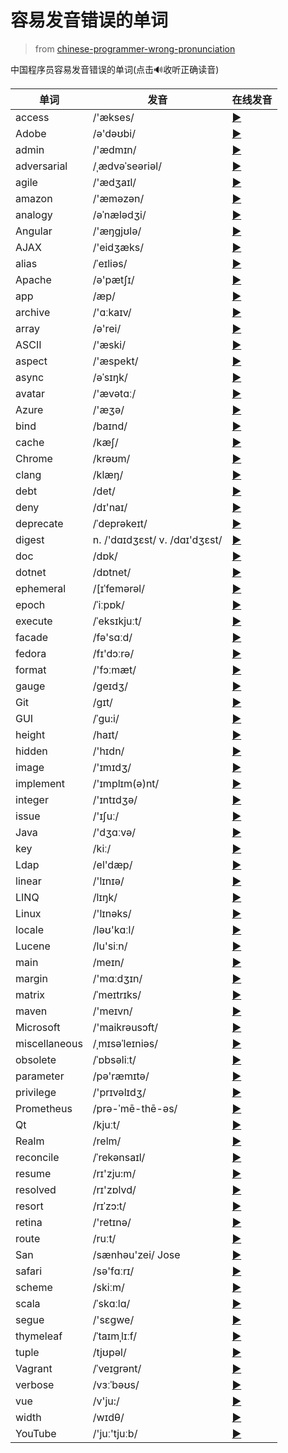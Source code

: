# 容易发音错误的单词

> from [chinese-programmer-wrong-pronunciation](https://github.com/shimohq/chinese-programmer-wrong-pronunciation)


中国程序员容易发音错误的单词(点击🔊收听正确读音)


| 单词            | 发音                            | 在线发音                                                                   |
|---------------|-------------------------------|------------------------------------------------------------------------|
| access        | /'&aelig;kses/                | [▶️](https://dict.youdao.com/dictvoice?audio=access&amp;type=1)        |
| Adobe         | /ə'dəʊbi/                     | [▶️](https://dict.youdao.com/dictvoice?audio=Adobe&amp;type=1)         |
| admin         | /'&aelig;dmɪn/                | [▶️](https://dict.youdao.com/dictvoice?audio=admin&amp;type=1)         |
| adversarial   | /ˌ&aelig;dvəˈseəriəl/         | [▶️](https://dict.youdao.com/dictvoice?audio=adversarial&amp;type=1)   |
| agile         | /'&aelig;dʒaɪl/               | [▶️](https://dict.youdao.com/dictvoice?audio=agile&amp;type=1)         |
| amazon        | /'&aelig;məzən/               | [▶️](https://dict.youdao.com/dictvoice?audio=amazon&amp;type=1)        |
| analogy       | /əˈn&aelig;lədʒi/             | [▶️](https://dict.youdao.com/dictvoice?audio=analogy&amp;type=1)       |
| Angular       | /'&aelig;ŋgjʊlə/              | [▶️](https://dict.youdao.com/dictvoice?audio=Angular&amp;type=1)       |
| AJAX          | /'eidʒ&aelig;ks/              | [▶️](https://dict.youdao.com/dictvoice?audio=AJAX&amp;type=1)          |
| alias         | /ˈeɪliəs/                     | [▶️](https://dict.youdao.com/dictvoice?audio=alias&amp;type=1)         |
| Apache        | /ə'p&aelig;tʃɪ/               | [▶️](https://dict.youdao.com/dictvoice?audio=Apache&amp;type=1)        |
| app           | /&aelig;p/                    | [▶️](https://dict.youdao.com/dictvoice?audio=app&amp;type=1)           |
| archive       | /'ɑːkaɪv/                     | [▶️](https://dict.youdao.com/dictvoice?audio=archive&amp;type=1)       |
| array         | /ə'rei/                       | [▶️](https://dict.youdao.com/dictvoice?audio=array&amp;type=1)         |
| ASCII         | /'&aelig;ski/                 | [▶️](https://dict.youdao.com/dictvoice?audio=ascii&amp;type=1)         |
| aspect        | /'&aelig;spekt/               | [▶️](https://dict.youdao.com/dictvoice?audio=aspect&amp;type=1)        |
| async         | /əˈsɪŋk/                      | [▶️](https://dict.youdao.com/dictvoice?audio=async&amp;type=1)         |
| avatar        | /'&aelig;vətɑː/               | [▶️](https://dict.youdao.com/dictvoice?audio=avatar&amp;type=1)        |
| Azure         | /'&aelig;ʒə/                  | [▶️](https://dict.youdao.com/dictvoice?audio=azure&amp;type=1)         |
| bind          | /baɪnd/                       | [▶️](https://dict.youdao.com/dictvoice?audio=bind&amp;type=1)          |
| cache         | /k&aelig;ʃ/                   | [▶️](https://dict.youdao.com/dictvoice?audio=cache&amp;type=1)         |
| Chrome        | /krəʊm/                       | [▶️](https://dict.youdao.com/dictvoice?audio=chrome&amp;type=1)        |
| clang         | /kl&aelig;ŋ/                  | [▶️](https://dict.youdao.com/dictvoice?audio=clang&amp;type=1)         |
| debt          | /det/                         | [▶️](https://dict.youdao.com/dictvoice?audio=debt&amp;type=1)          |
| deny          | /dɪ'naɪ/                      | [▶️](https://dict.youdao.com/dictvoice?audio=deny&amp;type=1)          |
| deprecate     | /ˈdeprəkeɪt/                  | [▶️](https://dict.youdao.com/dictvoice?audio=deprecate&amp;type=1)     |
| digest        | n. /'dɑɪdʒɛst/ v. /dɑɪ'dʒɛst/ | [▶️](https://dict.youdao.com/dictvoice?audio=digest&amp;type=1)        |
| doc           | /dɒk/                         | [▶️](https://dict.youdao.com/dictvoice?audio=doc&amp;type=1)           |
| dotnet        | /dɒtnet/                      | [▶️](https://dict.youdao.com/dictvoice?audio=dotnet&amp;type=1)        |
| ephemeral     | /[ɪˈfemərəl/                  | [▶️](https://dict.youdao.com/dictvoice?audio=ephemeral&amp;type=1)     |
| epoch         | /ˈiːpɒk/                      | [▶️](https://dict.youdao.com/dictvoice?audio=epoch&amp;type=1)         |
| execute       | /ˈeksɪkjuːt/                  | [▶️](https://dict.youdao.com/dictvoice?audio=execute&amp;type=1)       |
| facade        | /fə'sɑːd/                     | [▶️](https://dict.youdao.com/dictvoice?audio=facade&amp;type=1)        |
| fedora        | /fɪ'dɔːrə/                    | [▶️](https://dict.youdao.com/dictvoice?audio=fedora&amp;type=1)        |
| format        | /'fɔːm&aelig;t/               | [▶️](https://dict.youdao.com/dictvoice?audio=format&amp;type=1)        |
| gauge         | /ɡeɪdʒ/                       | [▶️](https://dict.youdao.com/dictvoice?audio=gauge&amp;type=1)         |
| Git           | /ɡɪt/                         | [▶️](https://dict.youdao.com/dictvoice?audio=git&amp;type=1)           |
| GUI           | /ˈɡu:i/                       | [▶️](https://dict.youdao.com/dictvoice?audio=%7BGUI%7D&amp;type=1)     |
| height        | /haɪt/                        | [▶️](https://dict.youdao.com/dictvoice?audio=height&amp;type=1)        |
| hidden        | /'hɪdn/                       | [▶️](https://dict.youdao.com/dictvoice?audio=hidden&amp;type=1)        |
| image         | /'ɪmɪdʒ/                      | [▶️](https://dict.youdao.com/dictvoice?audio=image&amp;type=1)         |
| implement     | /'ɪmplɪm(ə)nt/                | [▶️](https://dict.youdao.com/dictvoice?audio=implement&amp;type=1)     |
| integer       | /'ɪntɪdʒə/                    | [▶️](https://dict.youdao.com/dictvoice?audio=integer&amp;type=1)       |
| issue         | /'ɪʃuː/                       | [▶️](https://dict.youdao.com/dictvoice?audio=issue&amp;type=1)         |
| Java          | /'dʒɑːvə/                     | [▶️](https://dict.youdao.com/dictvoice?audio=java&amp;type=1)          |
| key           | /kiː/                         | [▶️](https://dict.youdao.com/dictvoice?audio=key&amp;type=1)           |
| Ldap          | /el'd&aelig;p/                | [▶️](https://dict.youdao.com/dictvoice?audio=ldap&amp;type=1)          |
| linear        | /'lɪnɪə/                      | [▶️](https://dict.youdao.com/dictvoice?audio=linear&amp;type=1)        |
| LINQ          | /lɪŋk/                        | [▶️](https://dict.youdao.com/dictvoice?audio=link&amp;type=1)          |
| Linux         | /'lɪnəks/                     | [▶️](https://dict.youdao.com/dictvoice?audio=linux&amp;type=1)         |
| locale        | /ləʊ'kɑːl/                    | [▶️](https://dict.youdao.com/dictvoice?audio=locale&amp;type=1)        |
| Lucene        | /lu'siːn/                     | [▶️](https://dict.youdao.com/dictvoice?audio=lucene&amp;type=1)        |
| main          | /meɪn/                        | [▶️](https://dict.youdao.com/dictvoice?audio=main&amp;type=1)          |
| margin        | /'mɑːdʒɪn/                    | [▶️](https://dict.youdao.com/dictvoice?audio=margin&amp;type=1)        |
| matrix        | /ˈmeɪtrɪks/                   | [▶️](https://dict.youdao.com/dictvoice?audio=matrix&amp;type=1)        |
| maven         | /'meɪvn/                      | [▶️](https://dict.youdao.com/dictvoice?audio=maven&amp;type=1)         |
| Microsoft     | /'maikrəusɔft/                | [▶️](https://dict.youdao.com/dictvoice?audio=Microsoft&amp;type=1)     |
| miscellaneous | /ˌmɪsəˈleɪniəs/               | [▶️](https://dict.youdao.com/dictvoice?audio=miscellaneous&amp;type=1) |
| obsolete      | /ˈɒbsəliːt/                   | [▶️](https://dict.youdao.com/dictvoice?audio=obsolete&amp;type=1)      |
| parameter     | /pə'r&aelig;mɪtə/             | [▶️](https://dict.youdao.com/dictvoice?audio=parameter&amp;type=1)     |
| privilege     | /'prɪvəlɪdʒ/                  | [▶️](https://dict.youdao.com/dictvoice?audio=privilege&amp;type=1)     |
| Prometheus    | /prə-ˈmē-thē-əs/              | [▶️](https://dict.youdao.com/dictvoice?audio=prometheus&amp;type=1)    |
| Qt            | /kjuːt/                       | [▶️](https://dict.youdao.com/dictvoice?audio=cute&amp;type=1)          |
| Realm         | /relm/                        | [▶️](https://dict.youdao.com/dictvoice?audio=realm&amp;type=1)         |
| reconcile     | /ˈrekənsaɪl/                  | [▶️](https://dict.youdao.com/dictvoice?audio=reconcile&amp;type=1)     |
| resume        | /rɪ'zju:m/                    | [▶️](https://dict.youdao.com/dictvoice?audio=resume&amp;type=1)        |
| resolved      | /rɪ'zɒlvd/                    | [▶️](https://dict.youdao.com/dictvoice?audio=resolved&amp;type=1)      |
| resort        | /rɪˈzɔ:t/                     | [▶️](https://dict.youdao.com/dictvoice?audio=resort&amp;type=1)        |
| retina        | /'retɪnə/                     | [▶️](https://dict.youdao.com/dictvoice?audio=retina&amp;type=1)        |
| route         | /ruːt/                        | [▶️](https://dict.youdao.com/dictvoice?audio=route&amp;type=1)         |
| San           | /s&aelig;nhəu'zei/ Jose       | [▶️](https://dict.youdao.com/dictvoice?audio=san%20jose&amp;type=1)    |
| safari        | /sə'fɑːrɪ/                    | [▶️](https://dict.youdao.com/dictvoice?audio=safari&amp;type=1)        |
| scheme        | /skiːm/                       | [▶️](https://dict.youdao.com/dictvoice?audio=scheme&amp;type=1)        |
| scala         | /ˈskɑːlɑ/                     | [▶️](https://dict.youdao.com/dictvoice?audio=scala&amp;type=1)         |
| segue         | /'sɛɡwe/                      | [▶️](https://dict.youdao.com/dictvoice?audio=segue&amp;type=1)         |
| thymeleaf     | /ˈtaɪmˌlɪːf/                  | [▶️](https://dict.youdao.com/dictvoice?audio=thymeleaf&amp;type=1)     |
| tuple         | /tjʊpəl/                      | [▶️](https://dict.youdao.com/dictvoice?audio=tuple&amp;type=1)         |
| Vagrant       | /ˈveɪɡrənt/                   | [▶️](https://dict.youdao.com/dictvoice?audio=Vagrant&amp;type=1)       |
| verbose       | /vɜːˈbəʊs/                    | [▶️](https://dict.youdao.com/dictvoice?audio=verbose&amp;type=1)       |
| vue           | /v'ju:/                       | [▶️](https://dict.youdao.com/dictvoice?audio=vue&amp;type=1)           |
| width         | /wɪdθ/                        | [▶️](https://dict.youdao.com/dictvoice?audio=width&amp;type=1)         |
| YouTube       | /'juː'tjuːb/                  | [▶️](https://dict.youdao.com/dictvoice?audio=youtube&amp;type=1)       |

